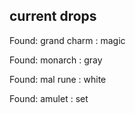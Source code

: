 ## current drops

Found: grand charm : magic
Found: monarch : gray
Found: mal rune : white
Found: amulet : set
